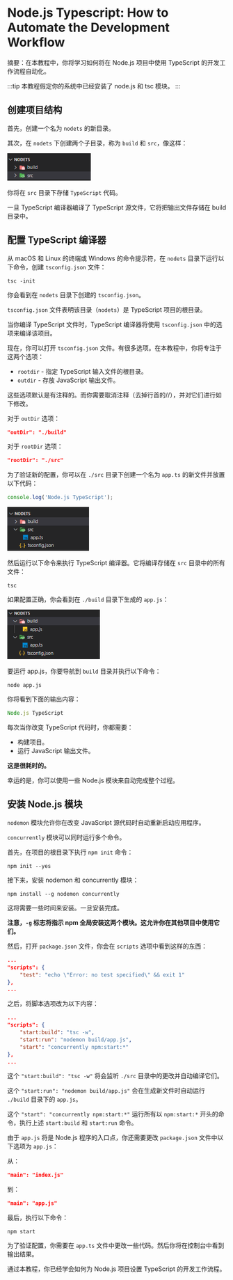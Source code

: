 # Node.js Typescript: How to Automate the Development Workflow

摘要：在本教程中，你将学习如何将在 Node.js 项目中使用 TypeScript 的开发工作流程自动化。

:::tip
本教程假定你的系统中已经安装了 node.js 和 tsc 模块。
:::

## 创建项目结构

首先，创建一个名为 `nodets` 的新目录。

其次，在 `nodets` 下创建两个子目录，称为 `build` 和 `src`，像这样：

<img src="/nodejs-typescript-directory-structure.png"/>

你将在 `src` 目录下存储 `TypeScript` 代码。

一旦 TypeScript 编译器编译了 TypeScript 源文件，它将把输出文件存储在 build 目录中。

## 配置 TypeScript 编译器

从 macOS 和 Linux 的终端或 Windows 的命令提示符，在 `nodets` 目录下运行以下命令，创建 `tsconfig.json` 文件：

```shell
tsc -init
```

你会看到在 `nodets` 目录下创建的 `tsconfig.json`。

`tsconfig.json` 文件表明该目录（`nodets`）是 TypeScript 项目的根目录。

当你编译 TypeScript 文件时，TypeScript 编译器将使用 `tsconfig.json` 中的选项来编译该项目。

现在，你可以打开 `tsconfig.json` 文件。有很多选项。在本教程中，你将专注于这两个选项：

- `rootdir` - 指定 TypeScript 输入文件的根目录。
- `outdir` - 存放 JavaScript 输出文件。

这些选项默认是有注释的。而你需要取消注释（去掉行首的//），并对它们进行如下修改。

对于 `outDir` 选项：

```json
"outDir": "./build"
```

对于 `rootDir` 选项：

```json
"rootDir": "./src"
```

为了验证新的配置，你可以在 `./src` 目录下创建一个名为 `app.ts` 的新文件并放置以下代码：

```ts
console.log('Node.js TypeScript');
```

<img src="/nodejs-typescript-app.ts_.png" />

然后运行以下命令来执行 TypeScript 编译器。它将编译存储在 `src` 目录中的所有文件：

```shell
tsc
```

如果配置正确，你会看到在 `./build` 目录下生成的 `app.js`：

<img src="/nodejs-typescript-app.js.png"/>

要运行 app.js，你要导航到 `build` 目录并执行以下命令：

```shell
node app.js
```

你将看到下面的输出内容：

```ts
Node.js TypeScript
```

每次当你改变 TypeScript 代码时，你都需要：

- 构建项目。
- 运行 JavaScript 输出文件。

**这是很耗时的。**

幸运的是，你可以使用一些 Node.js 模块来自动完成整个过程。

## 安装 Node.js 模块

`nodemon` 模块允许你在改变 JavaScript 源代码时自动重新启动应用程序。

`concurrently` 模块可以同时运行多个命令。

首先，在项目的根目录下执行 `npm init` 命令：

```shell
npm init --yes
```

接下来，安装 nodemon 和 concurrently 模块：

```shell
npm install --g nodemon concurrently
```

这将需要一些时间来安装。一旦安装完成。

**注意，`-g` 标志将指示 npm 全局安装这两个模块。这允许你在其他项目中使用它们。**

然后，打开 `package.json` 文件，你会在 `scripts` 选项中看到这样的东西：

```json
...  
"scripts": {
    "test": "echo \"Error: no test specified\" && exit 1"
},
...
```

之后，将脚本选项改为以下内容：

```json
...
"scripts": {
    "start:build": "tsc -w",
    "start:run": "nodemon build/app.js",
    "start": "concurrently npm:start:*"
},
...
```

这个 `"start:build": "tsc -w"` 将会监听 `./src` 目录中的更改并自动编译它们。

这个 `"start:run": "nodemon build/app.js"` 会在生成新文件时自动运行 `./build` 目录下的 `app.js`。

这个 `"start": "concurrently npm:start:*"` 运行所有以 `npm:start:*` 开头的命令，执行上述 `start:build` 和 `start:run` 命令。

由于 `app.js` 将是 Node.js 程序的入口点，你还需要更改 `package.json` 文件中以下选项为 `app.js`：

从：

```json
"main": "index.js"
```

到：

```json
"main": "app.js"
```

最后，执行以下命令：

```shell
npm start
```

为了验证配置，你需要在 `app.ts` 文件中更改一些代码。然后你将在控制台中看到输出结果。

通过本教程，你已经学会如何为 Node.js 项目设置 TypeScript 的开发工作流程。
